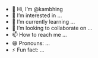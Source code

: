 - 👋 Hi, I’m @kambhing
- 👀 I’m interested in ...
- 🌱 I’m currently learning ...
- 💞️ I’m looking to collaborate on ...
- 📫 How to reach me ...
- 😄 Pronouns: ...
- ⚡ Fun fact: ...

<!---
kambhing/kambhing is a ✨ special ✨ repository because its `README.md` (this file) appears on your GitHub profile.
You can click the Preview link to take a look at your changes.
--->
